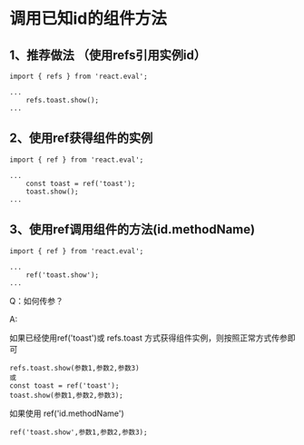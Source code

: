 # 调用已知id的组件方法

## 1、推荐做法 （使用refs引用实例id）

```
import { refs } from 'react.eval';

...
    refs.toast.show();
...
```

## 2、使用ref获得组件的实例

```
import { ref } from 'react.eval';

...
    const toast = ref('toast');
    toast.show();
...
```

## 3、使用ref调用组件的方法\(id.methodName\)

```
import { ref } from 'react.eval';

...
    ref('toast.show');
...
```

Q：如何传参？

A:

如果已经使用ref\('toast'\)或 refs.toast 方式获得组件实例，则按照正常方式传参即可

```
refs.toast.show(参数1,参数2,参数3)
或
const toast = ref('toast');
toast.show(参数1,参数2,参数3);
```

如果使用 ref\('id.methodName'\)

```
ref('toast.show',参数1,参数2,参数3);
```



